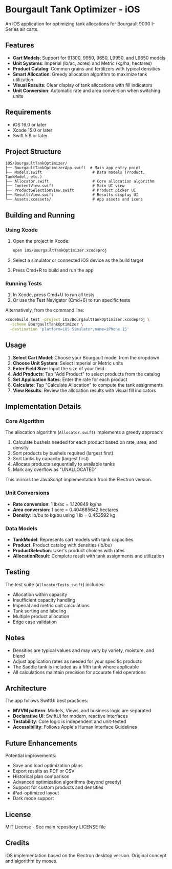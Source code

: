 # Bourgault Tank Optimizer - iOS

An iOS application for optimizing tank allocations for Bourgault 9000 I-Series air carts.

## Features

- **Cart Models**: Support for 91300, 9950, 9650, L9950, and L9650 models
- **Unit Systems**: Imperial (lb/ac, acres) and Metric (kg/ha, hectares)
- **Product Catalog**: Common grains and fertilizers with typical densities
- **Smart Allocation**: Greedy allocation algorithm to maximize tank utilization
- **Visual Results**: Clear display of tank allocations with fill indicators
- **Unit Conversion**: Automatic rate and area conversion when switching units

## Requirements

- iOS 16.0 or later
- Xcode 15.0 or later
- Swift 5.9 or later

## Project Structure

```
iOS/BourgaultTankOptimizer/
├── BourgaultTankOptimizerApp.swift  # Main app entry point
├── Models.swift                      # Data models (Product, TankModel, etc.)
├── Allocator.swift                   # Core allocation algorithm
├── ContentView.swift                 # Main UI view
├── ProductSelectionView.swift        # Product picker UI
├── ResultsView.swift                 # Results display UI
└── Assets.xcassets/                  # App assets and icons
```

## Building and Running

### Using Xcode

1. Open the project in Xcode:
   ```bash
   open iOS/BourgaultTankOptimizer.xcodeproj
   ```

2. Select a simulator or connected iOS device as the build target

3. Press Cmd+R to build and run the app

### Running Tests

1. In Xcode, press Cmd+U to run all tests
2. Or use the Test Navigator (Cmd+6) to run specific tests

Alternatively, from the command line:
```bash
xcodebuild test -project iOS/BourgaultTankOptimizer.xcodeproj \
  -scheme BourgaultTankOptimizer \
  -destination 'platform=iOS Simulator,name=iPhone 15'
```

## Usage

1. **Select Cart Model**: Choose your Bourgault model from the dropdown
2. **Choose Unit System**: Select Imperial or Metric units
3. **Enter Field Size**: Input the size of your field
4. **Add Products**: Tap "Add Product" to select products from the catalog
5. **Set Application Rates**: Enter the rate for each product
6. **Calculate**: Tap "Calculate Allocation" to compute the tank assignments
7. **View Results**: Review the allocation results with visual fill indicators

## Implementation Details

### Core Algorithm

The allocation algorithm (`Allocator.swift`) implements a greedy approach:
1. Calculate bushels needed for each product based on rate, area, and density
2. Sort products by bushels required (largest first)
3. Sort tanks by capacity (largest first)
4. Allocate products sequentially to available tanks
5. Mark any overflow as "UNALLOCATED"

This mirrors the JavaScript implementation from the Electron version.

### Unit Conversions

- **Rate conversion**: 1 lb/ac = 1.120849 kg/ha
- **Area conversion**: 1 acre = 0.404685642 hectares
- **Density**: lb/bu to kg/bu using 1 lb = 0.453592 kg

### Data Models

- **TankModel**: Represents cart models with tank capacities
- **Product**: Product catalog with densities (lb/bu)
- **ProductSelection**: User's product choices with rates
- **AllocationResult**: Complete result with tank assignments and utilization

## Testing

The test suite (`AllocatorTests.swift`) includes:
- Allocation within capacity
- Insufficient capacity handling
- Imperial and metric unit calculations
- Tank sorting and labeling
- Multiple product allocation
- Edge case validation

## Notes

- Densities are typical values and may vary by variety, moisture, and blend
- Adjust application rates as needed for your specific products
- The Saddle tank is included as a fifth tank where applicable
- All calculations maintain precision for accurate field operations

## Architecture

The app follows SwiftUI best practices:
- **MVVM pattern**: Models, Views, and business logic are separated
- **Declarative UI**: SwiftUI for modern, reactive interfaces
- **Testability**: Core logic is independent and unit-tested
- **Accessibility**: Follows Apple's Human Interface Guidelines

## Future Enhancements

Potential improvements:
- Save and load optimization plans
- Export results as PDF or CSV
- Historical plan comparison
- Advanced optimization algorithms (beyond greedy)
- Support for custom products and densities
- iPad-optimized layout
- Dark mode support

## License

MIT License - See main repository LICENSE file

## Credits

iOS implementation based on the Electron desktop version.
Original concept and algorithm by moses.
